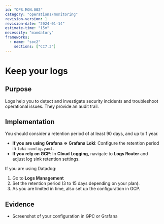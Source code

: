 ```yaml
---
id: "OPS.MON.002"
category: "operations/monitoring"
revision-version: 1
revision-date: "2024-01-14"
estimate-time: "15m"
necessity: "mandatory"
frameworks:
  - name: "soc2"
    sections: ["CC7.3"]
---
```


# Keep your logs

## Purpose

Logs help you to detect and investigate security incidents and troubleshoot
operational issues. They provide an audit trail.

## Implementation

You should consider a retention period of at least 90 days, and up to 1 year.

- **If you are using Grafana ⇒ Grafana Loki**: Configure the retention period in
  `loki-config.yaml`.
- **If you rely on GCP**: In **Cloud Logging**, navigate to **Logs Router** and
  adjust log sink retention settings.

If you are using Datadog:

1.  Go to **Logs Management**
2.  Set the retention period (3 to 15 days depending on your plan).
3.  As you are limited in time, also set up the configuration in GCP.

## Evidence

- Screenshot of your configuration in GPC or Grafana
